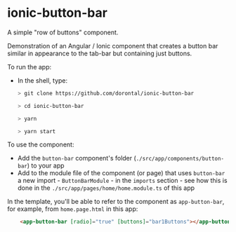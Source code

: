 # ionic-button-bar
A simple "row of buttons" component.

Demonstration of an Angular / Ionic component that creates a button bar similar in appearance to the tab-bar but containing just buttons.

To run the app:
* In the shell, type:
  ```bash
  > git clone https://github.com/dorontal/ionic-button-bar

  > cd ionic-button-bar

  > yarn

  > yarn start
  ```
To use the component:
* Add the `button-bar` component's folder (`./src/app/components/button-bar`)
to your app
* Add to the module file of the component (or page) that uses `button-bar` a
  new import - `ButtonBarModule` - in the `imports` section - see how this
  is done in the `./src/app/pages/home/home.module.ts` of this app

In the template, you'll be able to refer to the component as
`app-button-bar`, for example, from `home.page.html` in this app:
```html
    <app-button-bar [radio]="true" [buttons]="bar1Buttons"></app-button-bar>
```
